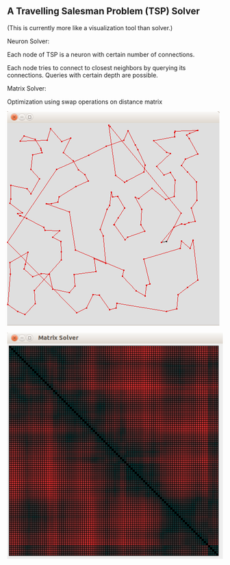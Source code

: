 ## A Travelling Salesman Problem (TSP) Solver

(This is currently more like a visualization tool than solver.)

Neuron Solver:

Each node of TSP is a neuron with certain number of connections.

Each node tries to connect to closest neighbors by querying its connections. Queries with certain depth are possible.

Matrix Solver:

Optimization using swap operations on distance matrix

![Alt text](https://github.com/dugannaz/NeuralTSP/blob/master/screenshot.png "Screenshot")

![Alt text](https://github.com/dugannaz/NeuralTSP/blob/master/screenshot1.png "Screenshot1")
